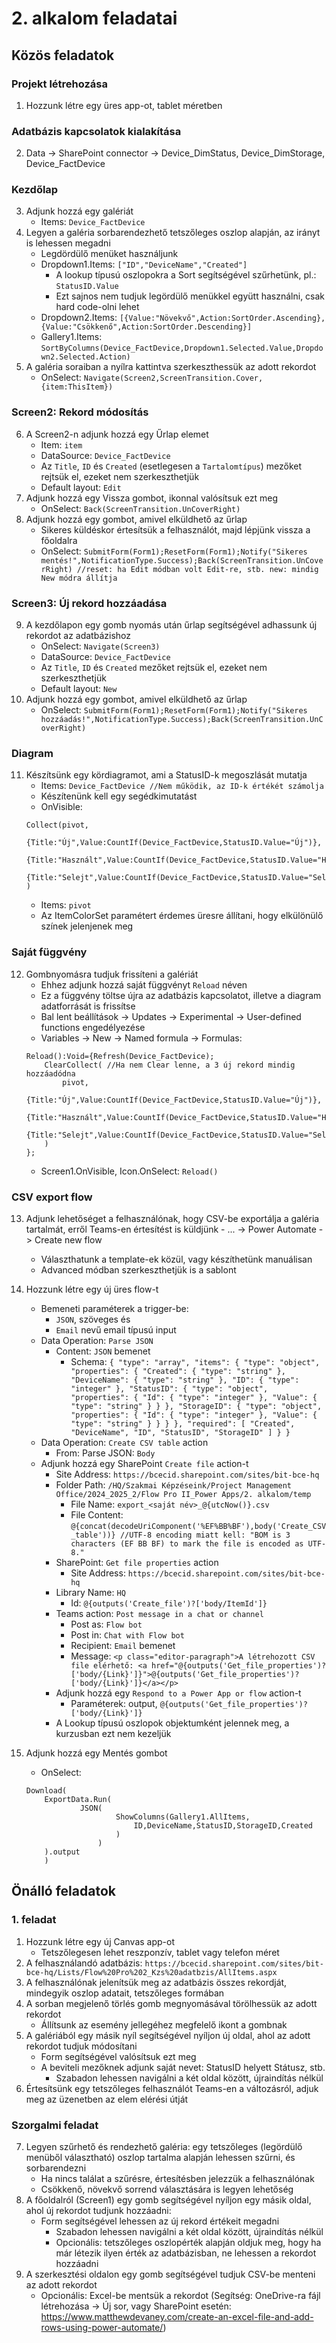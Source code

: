 # 2. alkalom feladatai

## Közös feladatok

### Projekt létrehozása
1. Hozzunk létre egy üres app-ot, tablet méretben

### Adatbázis kapcsolatok kialakítása
2. Data -> SharePoint connector -> Device_DimStatus, Device_DimStorage, Device_FactDevice

### Kezdőlap
3. Adjunk hozzá egy galériát
	- Items: ```Device_FactDevice```
4. Legyen a galéria sorbarendezhető tetszőleges oszlop alapján, az irányt is lehessen megadni
	- Legdördülő menüket használjunk
	- Dropdown1.Items: ```["ID","DeviceName","Created"]```
 		- A lookup típusú oszlopokra a Sort segítségével szűrhetünk, pl.: ```StatusID.Value```
   		- Ezt sajnos nem tudjuk legördülő menükkel együtt használni, csak hard code-olni lehet
	- Dropdown2.Items: ```[{Value:"Növekvő",Action:SortOrder.Ascending},{Value:"Csökkenő",Action:SortOrder.Descending}]```
	- Gallery1.Items: ```SortByColumns(Device_FactDevice,Dropdown1.Selected.Value,Dropdown2.Selected.Action)```
5. A galéria soraiban a nyílra kattintva szerkeszthessük az adott rekordot
	- OnSelect: ```Navigate(Screen2,ScreenTransition.Cover,{item:ThisItem})```
### Screen2: Rekord módosítás

6. A Screen2-n adjunk hozzá egy Űrlap elemet
	- Item: ```item```
	- DataSource: ```Device_FactDevice```
	- Az ```Title```, ```ID``` és ```Created``` (esetlegesen a ```Tartalomtípus```) mezőket rejtsük el, ezeket nem szerkeszthetjük
	- Default layout: ```Edit```
7. Adjunk hozzá egy Vissza gombot, ikonnal valósítsuk ezt meg
	- OnSelect: ```Back(ScreenTransition.UnCoverRight)```
8. Adjunk hozzá egy gombot, amivel elküldhető az űrlap
	- Sikeres küldéskor értesítsük a felhasználót, majd lépjünk vissza a főoldalra
	- OnSelect: ```SubmitForm(Form1);ResetForm(Form1);Notify("Sikeres mentés!",NotificationType.Success);Back(ScreenTransition.UnCoverRight) //reset: ha Edit módban volt Edit-re, stb. new: mindig New módra állítja```
### Screen3: Új rekord hozzáadása

9. A kezdőlapon egy gomb nyomás után űrlap segítségével adhassunk új rekordot az adatbázishoz
	- OnSelect: ```Navigate(Screen3)```
  	- DataSource: ```Device_FactDevice```
	- Az ```Title```, ```ID``` és ```Created``` mezőket rejtsük el, ezeket nem szerkeszthetjük
	- Default layout: ```New```
10. Adjunk hozzá egy gombot, amivel elküldhető az űrlap
	- OnSelect: ```SubmitForm(Form1);ResetForm(Form1);Notify("Sikeres hozzáadás!",NotificationType.Success);Back(ScreenTransition.UnCoverRight)```

### Diagram

11. Készítsünk egy kördiagramot, ami a StatusID-k megoszlását mutatja
	- Items: ```Device_FactDevice //Nem működik, az ID-k értékét számolja```
 	- Készítenünk kell egy segédkimutatást
  	- OnVisible:
	```
   	Collect(pivot,
    	{Title:"Új",Value:CountIf(Device_FactDevice,StatusID.Value="Új")},
    	{Title:"Használt",Value:CountIf(Device_FactDevice,StatusID.Value="Használt")},
    	{Title:"Selejt",Value:CountIf(Device_FactDevice,StatusID.Value="Selejt")}
	)
	```
 	- Items: ```pivot```
  	- Az ItemColorSet paramétert érdemes üresre állítani, hogy elkülönülő színek jelenjenek meg

### Saját függvény

12. Gombnyomásra tudjuk frissíteni a galériát
	- Ehhez adjunk hozzá saját függvényt ```Reload``` néven
 	- Ez a függvény töltse újra az adatbázis kapcsolatot, illetve a diagram adatforrását is frissítse
  	- Bal lent beállítások -> Updates -> Experimental -> User-defined functions engedélyezése
  	- Variables -> New -> Named formula -> Formulas:
	```
 	Reload():Void={Refresh(Device_FactDevice);
		ClearCollect( //Ha nem Clear lenne, a 3 új rekord mindig hozzáadódna
    		pivot,
    		{Title:"Új",Value:CountIf(Device_FactDevice,StatusID.Value="Új")},
    		{Title:"Használt",Value:CountIf(Device_FactDevice,StatusID.Value="Használt")},
    		{Title:"Selejt",Value:CountIf(Device_FactDevice,StatusID.Value="Selejt")}
		)
	};
 	```
 	- Screen1.OnVisible, Icon.OnSelect: ```Reload()```

### CSV export flow
13. Adjunk lehetőséget a felhasználónak, hogy CSV-be exportálja a galéria tartalmát, erről Teams-en értesítést is küldjünk
    	- ... -> Power Automate -> Create new flow
 	- Választhatunk a template-ek közül, vagy készíthetünk manuálisan
  	- Advanced módban szerkeszthetjük is a sablont
14. Hozzunk létre egy új üres flow-t
	- Bemeneti paraméterek a trigger-be:
 		- ```JSON```, szöveges és
   		- ```Email``` nevű email típusú input
 	- Data Operation: ```Parse JSON```
  		- Content: ```JSON``` bemenet
    		- Schema:
		```{ "type": "array", "items": { "type": "object", "properties": { "Created": { "type": "string" }, "DeviceName": { "type": "string" }, "ID": { "type": "integer" }, "StatusID": { "type": "object", "properties": { "Id": { "type": "integer" }, "Value": { "type": "string" } } }, "StorageID": { "type": "object", "properties": { "Id": { "type": "integer" }, "Value": { "type": "string" } } } }, "required": [ "Created", "DeviceName", "ID", "StatusID", "StorageID" ] } }```
 	- Data Operation: ```Create CSV table``` action
  		- From: Parse JSON: ```Body```
 	- Adjunk hozzá egy SharePoint ```Create file``` action-t
  		- Site Address: ```https://bcecid.sharepoint.com/sites/bit-bce-hq```
   		- Folder Path: ```/HQ/Szakmai Képzéseink/Project Management Office/2024_2025_2/Flow Pro II_Power Apps/2. alkalom/temp```
     		- File Name: ```export_<saját név>_@{utcNow()}.csv```
    		- File Content: ```@{concat(decodeUriComponent('%EF%BB%BF'),body('Create_CSV_table'))} //UTF-8 encoding miatt kell: "BOM is 3 characters (EF BB BF) to mark the file is encoded as UTF-8."```
      	- SharePoint: ```Get file properties``` action
      		- Site Address: ```https://bcecid.sharepoint.com/sites/bit-bce-hq```
   		- Library Name: ```HQ```
     		- Id: ```@{outputs('Create_file')?['body/ItemId']}```
    	- Teams action: ```Post message in a chat or channel```
    		- Post as: ```Flow bot```
    		- Post in: ```Chat with Flow bot```
    		- Recipient: ```Email``` bemenet
    		- Message: ```<p class="editor-paragraph">A létrehozott CSV file elérhető: <a href="@{outputs('Get_file_properties')?['body/{Link}']}">@{outputs('Get_file_properties')?['body/{Link}']}</a></p>```
      	- Adjunk hozzá egy ```Respond to a Power App or flow``` action-t
      		- Paraméterek: output, ```@{outputs('Get_file_properties')?['body/{Link}']}```
      	- A Lookup típusú oszlopok objektumként jelennek meg, a kurzusban ezt nem kezeljük
   
15. Adjunk hozzá egy Mentés gombot
	- OnSelect:
	```
 	Download(
		ExportData.Run(
        		JSON(
            			ShowColumns(Gallery1.AllItems,
                			ID,DeviceName,StatusID,StorageID,Created
                		)
            		)
 		).output
    	)
 	```
    
## Önálló feladatok

### 1. feladat

1. Hozzunk létre egy új Canvas app-ot
	- Tetszőlegesen lehet reszponzív, tablet vagy telefon méret
2. A felhasználandó adatbázis: ```https://bcecid.sharepoint.com/sites/bit-bce-hq/Lists/Flow%20Pro%202_Kzs%20adatbzis/AllItems.aspx```
3. A felhasználónak jelenítsük meg az adatbázis összes rekordját, mindegyik oszlop adatait, tetszőleges formában
4. A sorban megjelenő törlés gomb megnyomásával törölhessük az adott rekordot
	- Állítsunk az esemény jellegéhez megfelelő ikont a gombnak
5. A galériából egy másik nyíl segítségével nyíljon új oldal, ahol az adott rekordot tudjuk módosítani
	- Form segítségével valósítsuk ezt meg
	- A beviteli mezőknek adjunk saját nevet: StatusID helyett Státusz, stb.
		- Szabadon lehessen navigálni a két oldal között, újraindítás nélkül
6. Értesítsünk egy tetszőleges felhasználót Teams-en a változásról, adjuk meg az üzenetben az elem elérési útját
### Szorgalmi feladat

7. Legyen szűrhető és rendezhető galéria: egy tetszőleges (legördülő menüből választható) oszlop tartalma alapján lehessen szűrni, és sorbarendezni
	- Ha nincs találat a szűrésre, értesítésben jelezzük a felhasználónak
	- Csökkenő, növekvő sorrend választására is legyen lehetőség
8. A főoldalról (Screen1) egy gomb segítségével nyíljon egy másik oldal, ahol új rekordot tudjunk hozzáadni:
	- Form segítségével lehessen az új rekord értékeit megadni
		- Szabadon lehessen navigálni a két oldal között, újraindítás nélkül
		- Opcionális: tetszőleges oszlopérték alapján oldjuk meg, hogy ha már létezik ilyen érték az adatbázisban, ne lehessen a rekordot hozzáadni
9. A szerkesztési oldalon egy gomb segítségével tudjuk CSV-be menteni az adott rekordot
	- Opcionális: Excel-be mentsük a rekordot (Segítség: OneDrive-ra fájl létrehozása -> Új sor, vagy SharePoint esetén: https://www.matthewdevaney.com/create-an-excel-file-and-add-rows-using-power-automate/)

